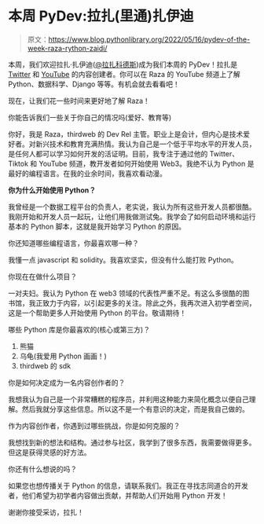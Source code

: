 # 本周 PyDev:拉扎(里通)扎伊迪

> 原文：<https://www.blog.pythonlibrary.org/2022/05/16/pydev-of-the-week-raza-rython-zaidi/>

本周，我们欢迎拉扎·扎伊迪([@拉扎科德斯](https://twitter.com/razacodes))成为我们本周的 PyDev！拉扎是 [Twitter](https://twitter.com/razacodes) 和 [YouTube](https://www.youtube.com/c/RazaZaidicodes) 的内容创建者。你可以在 Raza 的 YouTube 频道上了解 Python、数据科学、Django 等等。有机会就去看看吧！

现在，让我们花一些时间来更好地了解 Raza！

你能告诉我们一些关于你自己的情况吗(爱好、教育等)

你好，我是 Raza，thirdweb 的 Dev Rel 主管。职业上是会计，但内心是技术爱好者。对新兴技术和教育充满热情。我认为自己是一个低于平均水平的开发人员，是任何人都可以学习如何开发的活证明。目前，我专注于通过他的 Twitter、Tiktok 和 YouTube 频道，教开发者如何开始使用 Web3。我绝不认为 Python 是最好的编程语言。在我的业余时间，我喜欢看动漫。

**你为什么开始使用 Python？**

我曾经是一个数据工程平台的负责人，老实说，我认为所有这些开发人员都很酷。我刚开始和开发人员一起玩，让他们用我做测试兔。我学会了如何启动环境和运行基本的 Python 脚本，这就是我开始学习 Python 的原因。

你还知道哪些编程语言，你最喜欢哪一种？

我懂一点 javascript 和 solidity。我喜欢坚实，但没有什么能打败 Python。

你现在在做什么项目？

一对夫妇。我认为 Python 在 web3 领域的代表性严重不足。有这么多很酷的图书馆，我正致力于内容，以引起更多的关注。除此之外，我再次进入初学者空间，这是一个帮助更多人开始使用 Python 的平台。敬请期待！

哪些 Python 库是你最喜欢的(核心或第三方)？

1.  熊猫
2.  乌龟(我爱用 Python 画画！)
3.  thirdweb 的 sdk

你是如何决定成为一名内容创作者的？

我想我认为自己是一个非常糟糕的程序员，并利用这种能力来简化概念以便自己理解。然后我就分享这些信息。所以这不是一个有意识的决定，而是我自己做的。

作为内容创作者，你遇到过哪些挑战，你是如何克服的？

我想找到新的想法和结构。通过参与社区，我学到了很多东西，我需要做得更多。但这是获得灵感的好方法。

你还有什么想说的吗？

如果您也想传播关于 Python 的信息，请联系我们。我正在寻找志同道合的开发者，他们希望为初学者内容做出贡献，并帮助人们开始用 Python 开发！

谢谢你接受采访，拉扎！
